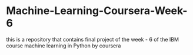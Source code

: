 # Machine-Learning-Coursera-Week-6
this is a repository that contains final project of the week - 6 of the IBM course machine learning in Python by coursera
